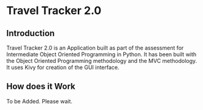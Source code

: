 # Travel Tracker 2.0

## Introduction

Travel Tracker 2.0 is an Application built as part of the assessment for Intermediate Object Oriented Programming in Python. It has been built with the Object Oriented Programming methodology and the MVC methodology. It uses Kivy for creation of the GUI interface.

## How does it Work

To be Added. Please wait.
